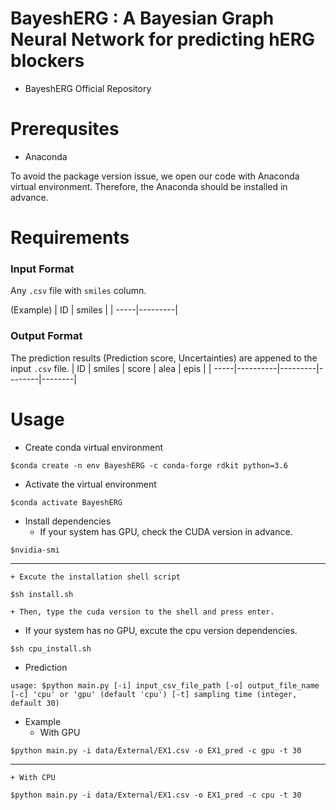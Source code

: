 # BayeshERG : A Bayesian Graph Neural Network for predicting hERG blockers
- BayeshERG Official Repository

# Prerequsites
- Anaconda

To avoid the package version issue, we open our code with Anaconda virtual environment. Therefore, the Anaconda should be installed in advance.

# Requirements
### Input Format 

Any `.csv` file with `smiles` column.

(Example)
|  ID  |  smiles |
| -----|---------|


### Output Format

The prediction results (Prediction score, Uncertainties) are appened to the input `.csv` file.
|  ID  |  smiles  |  score  |  alea  |  epis  |
| -----|----------|---------|--------|--------|


# Usage
* Create conda virtual environment

```
$conda create -n env BayeshERG -c conda-forge rdkit python=3.6
```
* Activate the virtual environment
```
$conda activate BayeshERG
```

* Install dependencies
  - If your system has GPU, check the CUDA version in advance.
```
$nvidia-smi
```
---
    + Excute the installation shell script    
```
$sh install.sh
```
    + Then, type the cuda version to the shell and press enter.
  
  - If your system has no GPU, excute the cpu version dependencies.
```
$sh cpu_install.sh
```

* Prediction
```
usage: $python main.py [-i] input_csv_file_path [-o] output_file_name [-c] 'cpu' or 'gpu' (default 'cpu') [-t] sampling time (integer, default 30)
```
  - Example
    + With GPU
```
$python main.py -i data/External/EX1.csv -o EX1_pred -c gpu -t 30
```
---
    + With CPU
```
$python main.py -i data/External/EX1.csv -o EX1_pred -c cpu -t 30
```

